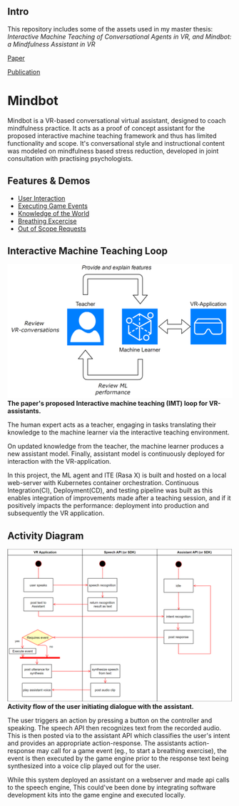 ## Intro 
This repository includes some of the assets used in my master thesis: _Interactive Machine Teaching of Conversational
Agents in VR, and Mindbot: a Mindfulness
Assistant in VR_

[Paper](Docs/Paper.pdf)

[Publication](http://urn.kb.se/resolve?urn=urn:nbn:se:umu:diva-191709)

# Mindbot 
Mindbot is a VR-based conversational virtual assistant, designed to coach mindfulness practice. It acts as a proof of concept assistant for the proposed interactive machine teaching framework and thus has limited functionality and scope.
It's conversational style and instructional content was modeled on mindfulness based stress reduction, developed in joint consultation with practising psychologists.

## Features & Demos
- [User Interaction](https://youtube.com/shorts/l-BP9JSCZFI?feature=share)
- [Executing Game Events](https://youtube.com/shorts/v0e6zSBHGik?feature=share)
- [Knowledge of the World](https://youtube.com/shorts/1P7wrf8cGOA?feature=share)
- [Breathing Excercise](https://youtube.com/shorts/80CcRUUZQM8?feature=share)
- [Out of Scope Requests](https://youtube.com/shorts/_EZKSd650zk?feature=share)


## Interactive Machine Teaching Loop
![IMTloop](Docs/imtloop.PNG)
__The paper's proposed Interactive machine teaching (IMT) loop for VR-assistants.__

The human expert acts as a teacher, engaging in tasks translating their knowledge to the machine learner via the interactive teaching environment. 

On updated knowledge from the teacher, the machine learner produces a new assistant model. Finally, assistant model is continuously deployed for interaction with the VR-application.

In this project, the ML agent and ITE (Rasa X) is built and hosted on a local web-server with Kubernetes container orchestration. Continuous Integration(CI), Deployment(CD), and testing pipeline was built as this enables integration of improvements made after a teaching session, and if it positively impacts the performance: deployment into production and subsequently the VR application.

## Activity Diagram
![activity](Docs/ActivityDiagram.PNG)
__Activity flow of the user initiating dialogue with the assistant.__

The user triggers an action by pressing a button on the controller and speaking. 
The speech API then recognizes text from the recorded audio. 
This is then posted via to the assistant API which classifies the user's intent and provides an appropriate action-response. 
The assistants action-response may call for a game event (eg., to start a breathing exercise), the event is then executed by the game engine prior to the response text being synthesized into a voice clip played out for the user.

While this system deployed an assistant on a webserver and made api calls to the speech engine, This could've been done by integrating software development kits into the game engine and executed locally.
